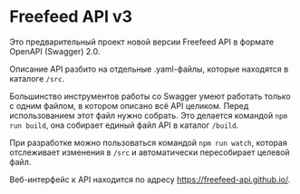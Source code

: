 # Freefeed API v3

Это предварительный проект новой версии Freefeed API в формате OpenAPI (Swagger) 2.0.

Описание API разбито на отдельные .yaml-файлы, которые находятся в каталоге `/src`. 

Большинство инструментов работы со Swagger умеют работать только с 
одним файлом, в котором описано всё API целиком. Перед использованием 
этот файл нужно собрать. Это делается командой `npm run build`, она собирает
единый файл API в каталог `/build`.

При разработке можно пользоваться командой `npm run watch`, которая отслеживает 
изменения в `/src` и автоматически пересобирает целевой файл.

Веб-интерфейс к API находится по адресу https://freefeed-api.github.io/.
